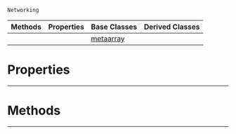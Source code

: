  `Networking`

|Methods|Properties|Base Classes|Derived Classes|
|---|---|---|---|
| | |[metaarray](https://plasmaengine.github.io/PlasmaDocs/Plasma1/C++/code_reference/class_reference/metaarray.markdown)| |


 #  Properties


---  
 #  Methods


---  
 

 